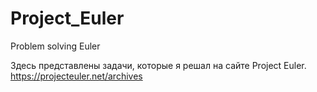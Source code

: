 # Project_Euler
Problem solving Euler

Здесь представлены задачи, которые я решал на сайте Project Euler.
https://projecteuler.net/archives
